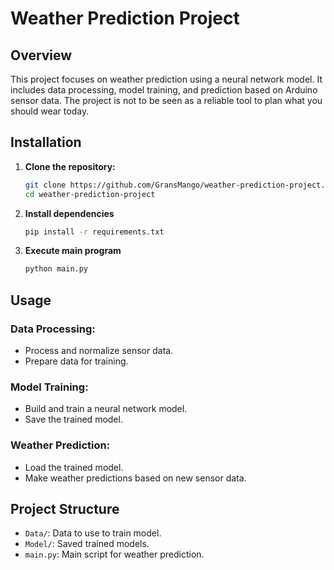 # Weather Prediction Project

## Overview

This project focuses on weather prediction using a neural network model. It includes data processing, model training, and prediction based on Arduino sensor data.
The project is not to be seen as a reliable tool to plan what you should wear today.

## Installation

1. **Clone the repository:**

   ```bash
   git clone https://github.com/GransMango/weather-prediction-project.git
   cd weather-prediction-project
   ```
2. **Install dependencies**
      ```bash
   pip install -r requirements.txt
   ```
3. **Execute main program**
   ```bash
   python main.py
   ```

## Usage

### Data Processing:

- Process and normalize sensor data.
- Prepare data for training.

### Model Training:

- Build and train a neural network model.
- Save the trained model.

### Weather Prediction:

- Load the trained model.
- Make weather predictions based on new sensor data.

## Project Structure

- `Data/`: Data to use to train model.
- `Model/`: Saved trained models.
- `main.py`: Main script for weather prediction.

